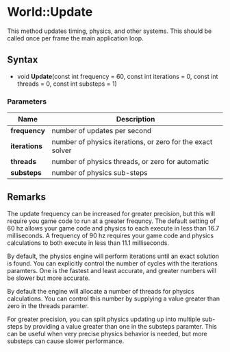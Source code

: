 # World::Update #
This method updates timing, physics, and other systems. This should be called once per frame the main application loop.

## Syntax ##
- void **Update**(const int frequency = 60, const int iterations = 0, const int threads = 0, const int substeps = 1)

### Parameters ###
| Name | Description |
| --- | --- |
| **frequency** | number of updates per second |
| **iterations** | number of physics iterations, or zero for the exact solver |
| **threads** | number of physics threads, or zero for automatic |
| **substeps** | number of physics sub-steps |

## Remarks ##
The update frequency can be increased for greater precision, but this will require you game code to run at a greater frequncy. The default setting of 60 hz allows your game code and physics to each execute in less than 16.7 milliseconds. A frequency of 90 hz requires your game code and physics calculations to both execute in less than 11.1 milliseconds.

By default, the physics engine will perform iterations until an exact solution is found. You can explicitly control the number of cycles with the iterations paramters. One is the fastest and least accurate, and greater numbers will be slower but more accurate.

By default the engine will allocate a number of threads for physics calculations. You can control this number by supplying a value greater than zero in the threads paramter.

For greater precision, you can split physics updating up into multiple sub-steps by providing a value greater than one in the substeps paramter. This can be useful when very precise physics behavior is needed, but more substeps can cause slower performance.
